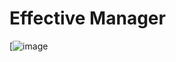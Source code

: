 Effective Manager
==========================
[![image](https://travis-ci.org/Gordi91/effective-manager.png)
